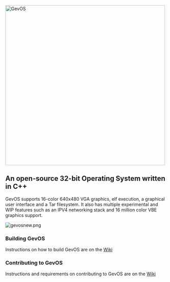 <img src="https://i.postimg.cc/HsbhPwpN/logogev.png" alt="GevOS" width="500">

## An open-source 32-bit Operating System written in C++
GevOS supports 16-color 640x480 VGA graphics, elf execution, a graphical user interface and a Tar filesystem.
It also has multiple experimental and WIP features such as an IPV4 networking stack and 16 million color VBE graphics support.

![gevosnew.png](https://i.ibb.co/j5LYTtS/gevpreview.png)

### Building GevOS

Instructions on how to build GevOS are on the [Wiki](https://github.com/KamalDevelopers/GevOS/wiki/Building-GevOS)

### Contributing to GevOS

Instructions and requirements on contributing to GevOS are on the [Wiki](https://github.com/KamalDevelopers/GevOS/wiki/Contributing-to-GevOS)

